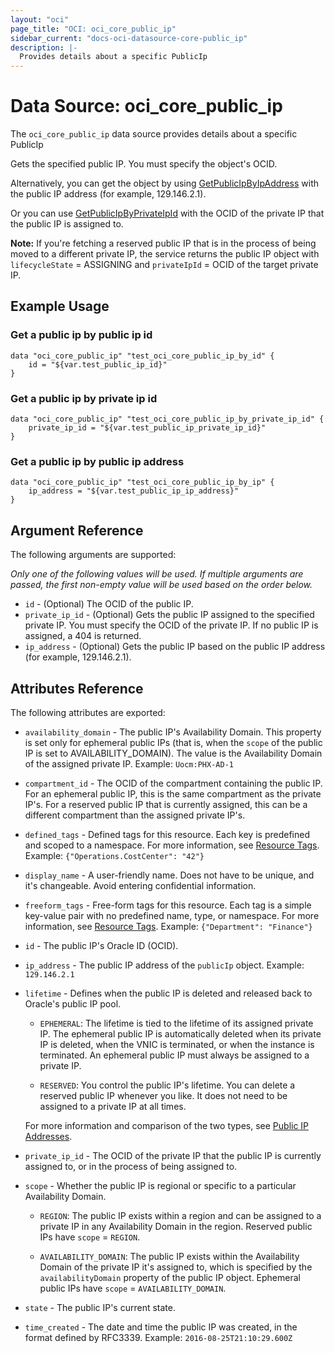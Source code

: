 ```yaml
---
layout: "oci"
page_title: "OCI: oci_core_public_ip"
sidebar_current: "docs-oci-datasource-core-public_ip"
description: |-
  Provides details about a specific PublicIp
---
```


# Data Source: oci_core_public_ip
The `oci_core_public_ip` data source provides details about a specific PublicIp

Gets the specified public IP. You must specify the object's OCID.

Alternatively, you can get the object by using [GetPublicIpByIpAddress](https://docs.us-phoenix-1.oraclecloud.com/api/#/en/iaas/20160918/PublicIp/GetPublicIpByIpAddress)
with the public IP address (for example, 129.146.2.1).

Or you can use [GetPublicIpByPrivateIpId](https://docs.us-phoenix-1.oraclecloud.com/api/#/en/iaas/20160918/PublicIp/GetPublicIpByPrivateIpId)
with the OCID of the private IP that the public IP is assigned to.

**Note:** If you're fetching a reserved public IP that is in the process of being
moved to a different private IP, the service returns the public IP object with
`lifecycleState` = ASSIGNING and `privateIpId` = OCID of the target private IP.


## Example Usage

### Get a public ip by public ip id
```hcl
data "oci_core_public_ip" "test_oci_core_public_ip_by_id" {
    id = "${var.test_public_ip_id}"
}
```

### Get a public ip by private ip id
```hcl
data "oci_core_public_ip" "test_oci_core_public_ip_by_private_ip_id" {
    private_ip_id = "${var.test_public_ip_private_ip_id}"
}
```

### Get a public ip by public ip address
```hcl
data "oci_core_public_ip" "test_oci_core_public_ip_by_ip" {
    ip_address = "${var.test_public_ip_ip_address}"
}
```

## Argument Reference

The following arguments are supported:

_Only one of the following values will be used. If multiple arguments are passed, the first non-empty value will be used based on the order below._
  
* `id` - (Optional) The OCID of the public IP.
* `private_ip_id` - (Optional) Gets the public IP assigned to the specified private IP. You must specify the OCID of the private IP. If no public IP is assigned, a 404 is returned.
* `ip_address` - (Optional) Gets the public IP based on the public IP address (for example, 129.146.2.1).


## Attributes Reference

The following attributes are exported:

* `availability_domain` - The public IP's Availability Domain. This property is set only for ephemeral public IPs (that is, when the `scope` of the public IP is set to AVAILABILITY_DOMAIN). The value is the Availability Domain of the assigned private IP.  Example: `Uocm:PHX-AD-1` 
* `compartment_id` - The OCID of the compartment containing the public IP. For an ephemeral public IP, this is the same compartment as the private IP's. For a reserved public IP that is currently assigned, this can be a different compartment than the assigned private IP's. 
* `defined_tags` - Defined tags for this resource. Each key is predefined and scoped to a namespace. For more information, see [Resource Tags](https://docs.us-phoenix-1.oraclecloud.com/Content/General/Concepts/resourcetags.htm).  Example: `{"Operations.CostCenter": "42"}` 
* `display_name` - A user-friendly name. Does not have to be unique, and it's changeable. Avoid entering confidential information. 
* `freeform_tags` - Free-form tags for this resource. Each tag is a simple key-value pair with no predefined name, type, or namespace. For more information, see [Resource Tags](https://docs.us-phoenix-1.oraclecloud.com/Content/General/Concepts/resourcetags.htm).  Example: `{"Department": "Finance"}` 
* `id` - The public IP's Oracle ID (OCID).
* `ip_address` - The public IP address of the `publicIp` object.  Example: `129.146.2.1` 
* `lifetime` - Defines when the public IP is deleted and released back to Oracle's public IP pool.

	* `EPHEMERAL`: The lifetime is tied to the lifetime of its assigned private IP. The ephemeral public IP is automatically deleted when its private IP is deleted, when the VNIC is terminated, or when the instance is terminated. An ephemeral public IP must always be assigned to a private IP.

	* `RESERVED`: You control the public IP's lifetime. You can delete a reserved public IP whenever you like. It does not need to be assigned to a private IP at all times.

	For more information and comparison of the two types, see [Public IP Addresses](https://docs.us-phoenix-1.oraclecloud.com/Content/Network/Tasks/managingpublicIPs.htm). 
* `private_ip_id` - The OCID of the private IP that the public IP is currently assigned to, or in the process of being assigned to. 
* `scope` - Whether the public IP is regional or specific to a particular Availability Domain.

	* `REGION`: The public IP exists within a region and can be assigned to a private IP in any Availability Domain in the region. Reserved public IPs have `scope` = `REGION`.

	* `AVAILABILITY_DOMAIN`: The public IP exists within the Availability Domain of the private IP it's assigned to, which is specified by the `availabilityDomain` property of the public IP object. Ephemeral public IPs have `scope` = `AVAILABILITY_DOMAIN`. 
* `state` - The public IP's current state.
* `time_created` - The date and time the public IP was created, in the format defined by RFC3339.  Example: `2016-08-25T21:10:29.600Z` 

